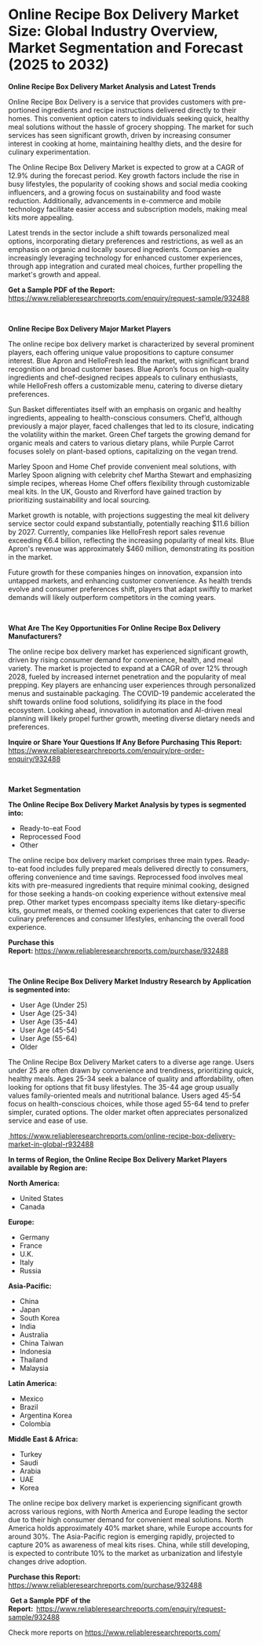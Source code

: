 <p><h1>Online Recipe Box Delivery Market Size: Global Industry Overview, Market Segmentation and Forecast (2025 to 2032)</h1></p><p><strong>Online Recipe Box Delivery Market Analysis and Latest Trends</strong></p>
<p><p>Online Recipe Box Delivery is a service that provides customers with pre-portioned ingredients and recipe instructions delivered directly to their homes. This convenient option caters to individuals seeking quick, healthy meal solutions without the hassle of grocery shopping. The market for such services has seen significant growth, driven by increasing consumer interest in cooking at home, maintaining healthy diets, and the desire for culinary experimentation. </p><p>The Online Recipe Box Delivery Market is expected to grow at a CAGR of 12.9% during the forecast period. Key growth factors include the rise in busy lifestyles, the popularity of cooking shows and social media cooking influencers, and a growing focus on sustainability and food waste reduction. Additionally, advancements in e-commerce and mobile technology facilitate easier access and subscription models, making meal kits more appealing. </p><p>Latest trends in the sector include a shift towards personalized meal options, incorporating dietary preferences and restrictions, as well as an emphasis on organic and locally sourced ingredients. Companies are increasingly leveraging technology for enhanced customer experiences, through app integration and curated meal choices, further propelling the market's growth and appeal.</p></p>
<p><strong>Get a Sample PDF of the Report:&nbsp;</strong> <a href="https://www.reliableresearchreports.com/enquiry/request-sample/932488?utm_campaign=3315&utm_medium=2&utm_source=Github&utm_content=ia&utm_term=21032025&utm_id=online-recipe-box-delivery">https://www.reliableresearchreports.com/enquiry/request-sample/932488</a></p>
<p>&nbsp;</p>
<p><strong>Online Recipe Box Delivery Major Market Players</strong></p>
<p><p>The online recipe box delivery market is characterized by several prominent players, each offering unique value propositions to capture consumer interest. Blue Apron and HelloFresh lead the market, with significant brand recognition and broad customer bases. Blue Apron’s focus on high-quality ingredients and chef-designed recipes appeals to culinary enthusiasts, while HelloFresh offers a customizable menu, catering to diverse dietary preferences.</p><p>Sun Basket differentiates itself with an emphasis on organic and healthy ingredients, appealing to health-conscious consumers. Chef’d, although previously a major player, faced challenges that led to its closure, indicating the volatility within the market. Green Chef targets the growing demand for organic meals and caters to various dietary plans, while Purple Carrot focuses solely on plant-based options, capitalizing on the vegan trend.</p><p>Marley Spoon and Home Chef provide convenient meal solutions, with Marley Spoon aligning with celebrity chef Martha Stewart and emphasizing simple recipes, whereas Home Chef offers flexibility through customizable meal kits. In the UK, Gousto and Riverford have gained traction by prioritizing sustainability and local sourcing.</p><p>Market growth is notable, with projections suggesting the meal kit delivery service sector could expand substantially, potentially reaching $11.6 billion by 2027. Currently, companies like HelloFresh report sales revenue exceeding €6.4 billion, reflecting the increasing popularity of meal kits. Blue Apron's revenue was approximately $460 million, demonstrating its position in the market.</p><p>Future growth for these companies hinges on innovation, expansion into untapped markets, and enhancing customer convenience. As health trends evolve and consumer preferences shift, players that adapt swiftly to market demands will likely outperform competitors in the coming years.</p></p>
<p>&nbsp;</p>
<p><strong>What Are The Key Opportunities For Online Recipe Box Delivery Manufacturers?</strong></p>
<p><p>The online recipe box delivery market has experienced significant growth, driven by rising consumer demand for convenience, health, and meal variety. The market is projected to expand at a CAGR of over 12% through 2028, fueled by increased internet penetration and the popularity of meal prepping. Key players are enhancing user experiences through personalized menus and sustainable packaging. The COVID-19 pandemic accelerated the shift towards online food solutions, solidifying its place in the food ecosystem. Looking ahead, innovation in automation and AI-driven meal planning will likely propel further growth, meeting diverse dietary needs and preferences.</p></p>
<p><strong>Inquire or Share Your Questions If Any Before Purchasing This Report:</strong> <a href="https://www.reliableresearchreports.com/enquiry/pre-order-enquiry/932488?utm_campaign=3315&utm_medium=2&utm_source=Github&utm_content=ia&utm_term=21032025&utm_id=online-recipe-box-delivery">https://www.reliableresearchreports.com/enquiry/pre-order-enquiry/932488</a></p>
<p>&nbsp;</p>
<p><strong>Market Segmentation</strong></p>
<p><strong>The Online Recipe Box Delivery Market Analysis by types is segmented into:</strong></p>
<p><ul><li>Ready-to-eat Food</li><li>Reprocessed Food</li><li>Other</li></ul></p>
<p><p>The online recipe box delivery market comprises three main types. Ready-to-eat food includes fully prepared meals delivered directly to consumers, offering convenience and time savings. Reprocessed food involves meal kits with pre-measured ingredients that require minimal cooking, designed for those seeking a hands-on cooking experience without extensive meal prep. Other market types encompass specialty items like dietary-specific kits, gourmet meals, or themed cooking experiences that cater to diverse culinary preferences and consumer lifestyles, enhancing the overall food experience.</p></p>
<p><strong>Purchase this Report:&nbsp;</strong><a href="https://www.reliableresearchreports.com/purchase/932488?utm_campaign=3315&utm_medium=2&utm_source=Github&utm_content=ia&utm_term=21032025&utm_id=online-recipe-box-delivery">https://www.reliableresearchreports.com/purchase/932488</a></p>
<p>&nbsp;</p>
<p><strong>The Online Recipe Box Delivery Market Industry Research by Application is segmented into:</strong></p>
<p><ul><li>User Age (Under 25)</li><li>User Age (25-34)</li><li>User Age (35-44)</li><li>User Age (45-54)</li><li>User Age (55-64)</li><li>Older</li></ul></p>
<p><p>The Online Recipe Box Delivery Market caters to a diverse age range. Users under 25 are often drawn by convenience and trendiness, prioritizing quick, healthy meals. Ages 25-34 seek a balance of quality and affordability, often looking for options that fit busy lifestyles. The 35-44 age group usually values family-oriented meals and nutritional balance. Users aged 45-54 focus on health-conscious choices, while those aged 55-64 tend to prefer simpler, curated options. The older market often appreciates personalized service and ease of use.</p></p>
<p><a href="https://www.reliableresearchreports.com/online-recipe-box-delivery-market-in-global-r932488?utm_campaign=3315&utm_medium=2&utm_source=Github&utm_content=ia&utm_term=21032025&utm_id=online-recipe-box-delivery">&nbsp;https://www.reliableresearchreports.com/online-recipe-box-delivery-market-in-global-r932488</a></p>
<p><strong>In terms of Region, the Online Recipe Box Delivery Market Players available by Region are:</strong></p>
<p>
    <p> <strong> North America: </strong>
        <ul>
            <li>United States</li>
            <li>Canada</li>
        </ul>
        </p> 
    <p> <strong> Europe: </strong>
        <ul>
            <li>Germany</li>
            <li>France</li>
            <li>U.K.</li>
            <li>Italy</li>
            <li>Russia</li>
        </ul>
        </p> 
    <p> <strong> Asia-Pacific: </strong>
        <ul>
            <li>China</li>
            <li>Japan</li>
            <li>South Korea</li>
            <li>India</li>
            <li>Australia</li>
            <li>China Taiwan</li>
            <li>Indonesia</li>
            <li>Thailand</li>
            <li>Malaysia</li>
        </ul>
        </p> 
    <p> <strong> Latin America: </strong>
        <ul>
            <li>Mexico</li>
            <li>Brazil</li>
            <li>Argentina Korea</li>
            <li>Colombia</li>
        </ul>
        </p> 
    <p> <strong> Middle East & Africa: </strong>
        <ul>
            <li>Turkey</li>
            <li>Saudi</li>
            <li>Arabia</li>
            <li>UAE</li>
            <li>Korea</li>
        </ul>
    </p>
    </p>
<p><p>The online recipe box delivery market is experiencing significant growth across various regions, with North America and Europe leading the sector due to their high consumer demand for convenient meal solutions. North America holds approximately 40% market share, while Europe accounts for around 30%. The Asia-Pacific region is emerging rapidly, projected to capture 20% as awareness of meal kits rises. China, while still developing, is expected to contribute 10% to the market as urbanization and lifestyle changes drive adoption.</p></p>
<p><strong>Purchase this Report: </strong><a href="https://www.reliableresearchreports.com/purchase/932488?utm_campaign=3315&utm_medium=2&utm_source=Github&utm_content=ia&utm_term=21032025&utm_id=online-recipe-box-delivery">https://www.reliableresearchreports.com/purchase/932488</a></p>
<p>&nbsp;<strong>Get a Sample PDF of the Report:&nbsp;&nbsp;</strong><a href="https://www.reliableresearchreports.com/enquiry/request-sample/932488?utm_campaign=3315&utm_medium=2&utm_source=Github&utm_content=ia&utm_term=21032025&utm_id=online-recipe-box-delivery">https://www.reliableresearchreports.com/enquiry/request-sample/932488</a></p>
<p><strong></strong></p>
<p>Check more reports on <a href="https://www.reliableresearchreports.com/?utm_campaign=3315&utm_medium=2&utm_source=Github&utm_content=ia&utm_term=21032025&utm_id=online-recipe-box-delivery">https://www.reliableresearchreports.com/</a></p>